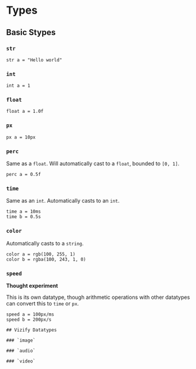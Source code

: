 # Types

## Basic Stypes

### `str`

```
str a = "Hello world"
```

### `int`

```
int a = 1
```

### `float`

```
float a = 1.0f
```

### `px`

```
px a = 10px
```

### `perc`

Same as a `float`.  Will automatically cast to a `float`, bounded
to `[0, 1]`.

```
perc a = 0.5f
```

### `time`

Same as an `int`.  Automatically casts to an `int`.

```
time a = 10ms
time b = 0.5s
```

### `color`

Automatically casts to a `string`.

```
color a = rgb(100, 255, 1)
color b = rgba(100, 243, 1, 0)
```

### `speed`

**Thought experiment**

This is its own datatype, though arithmetic operations with other
datatypes can convert this to `time` or `px`.

```
speed a = 100px/ms
speed b = 200px/s

## Vizify Datatypes

### `image`

### `audio`

### `video`
